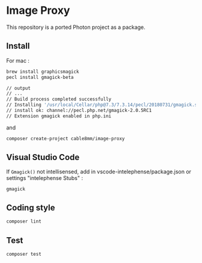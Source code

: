 # Image Proxy

This repository is a ported Photon project as a package.

## Install

For mac :

```sh
brew install graphicsmagick
pecl install gmagick-beta

// output
// ...
// Build process completed successfully
// Installing '/usr/local/Cellar/php@7.3/7.3.14/pecl/20180731/gmagick.so'
// install ok: channel://pecl.php.net/gmagick-2.0.5RC1
// Extension gmagick enabled in php.ini
```

and

```sh
composer create-project cable8mm/image-proxy
```

## Visual Studio Code

If `Gmagick()` not intellisensed, add in vscode-intelephense/package.json or settings "intelephense Stubs" :

```
gmagick
```

## Coding style

```sh
composer lint
```

## Test

```sh
composer test
```